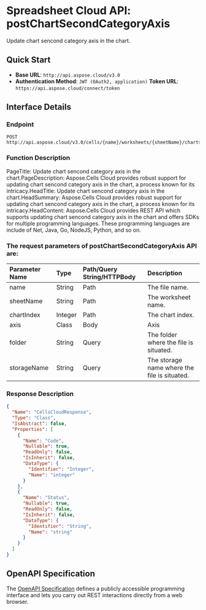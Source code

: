 # **Spreadsheet Cloud API: postChartSecondCategoryAxis**

Update chart sencond category axis in the chart. 


## **Quick Start**

- **Base URL**: `http://api.aspose.cloud/v3.0`
- **Authentication Method**: `JWT (OAuth2, application)`  **Token URL**: `https://api.aspose.cloud/connect/token`
## **Interface Details**

### **Endpoint** 

```
POST http://api.aspose.cloud/v3.0/cells/{name}/worksheets/{sheetName}/charts/{chartIndex}/secondcategoryaxis
```
### **Function Description**
PageTitle: Update chart sencond category axis in the chart.PageDescription: Aspose.Cells Cloud provides robust support for updating chart sencond category axis in the chart, a process known for its intricacy.HeadTitle: Update chart sencond category axis in the chart.HeadSummary: Aspose.Cells Cloud provides robust support for updating chart sencond category axis in the chart, a process known for its intricacy.HeadContent: Aspose.Cells Cloud provides REST API which supports updating chart sencond category axis in the chart and offers SDKs for multiple programming languages. These programming languages are include of Net, Java, Go, NodeJS, Python, and so on.

### The request parameters of **postChartSecondCategoryAxis** API are: 

| Parameter Name | Type | Path/Query String/HTTPBody | Description | 
| :- | :- | :- |:- | 
|name|String|Path|The file name.|
|sheetName|String|Path|The worksheet name.|
|chartIndex|Integer|Path|The chart index.|
|axis|Class|Body|Axis |
|folder|String|Query|The folder where the file is situated.|
|storageName|String|Query|The storage name where the file is situated.|

### **Response Description**
```json
{
  "Name": "CellsCloudResponse",
  "Type": "Class",
  "IsAbstract": false,
  "Properties": [
    {
      "Name": "Code",
      "Nullable": true,
      "ReadOnly": false,
      "IsInherit": false,
      "DataType": {
        "Identifier": "Integer",
        "Name": "integer"
      }
    },
    {
      "Name": "Status",
      "Nullable": true,
      "ReadOnly": false,
      "IsInherit": false,
      "DataType": {
        "Identifier": "String",
        "Name": "string"
      }
    }
  ]
}
```


## OpenAPI Specification

The [OpenAPI Specification](https://reference.aspose.cloud/cells/#/ChartsController/PostChartSecondCategoryAxis) defines a publicly accessible programming interface and lets you carry out REST interactions directly from a web browser.

